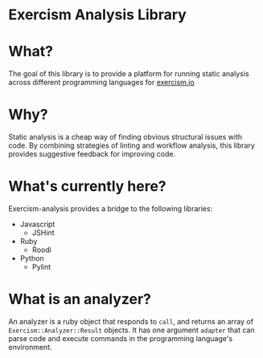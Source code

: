 Exercism Analysis Library
=================

What?
====
The goal of this library is to provide a platform for running static analysis across different programming languages for [exercism.io](http://www.exercism.io)

Why?
====
Static analysis is a cheap way of finding obvious structural issues with code. 
By combining strategies of linting and workflow analysis, this library provides suggestive feedback for improving code.

What's currently here?
====
Exercism-analysis provides a bridge to the following libraries:
  * Javascript
    * JSHint
  * Ruby
    * Roodi
  * Python
    * Pylint

What is an analyzer?
====
An analyzer is a ruby object that responds to ```call```, and returns an array of ```Exercism::Analyzer::Result``` objects.
It has one argument ```adapter``` that can parse code and execute commands in the programming language's environment.

